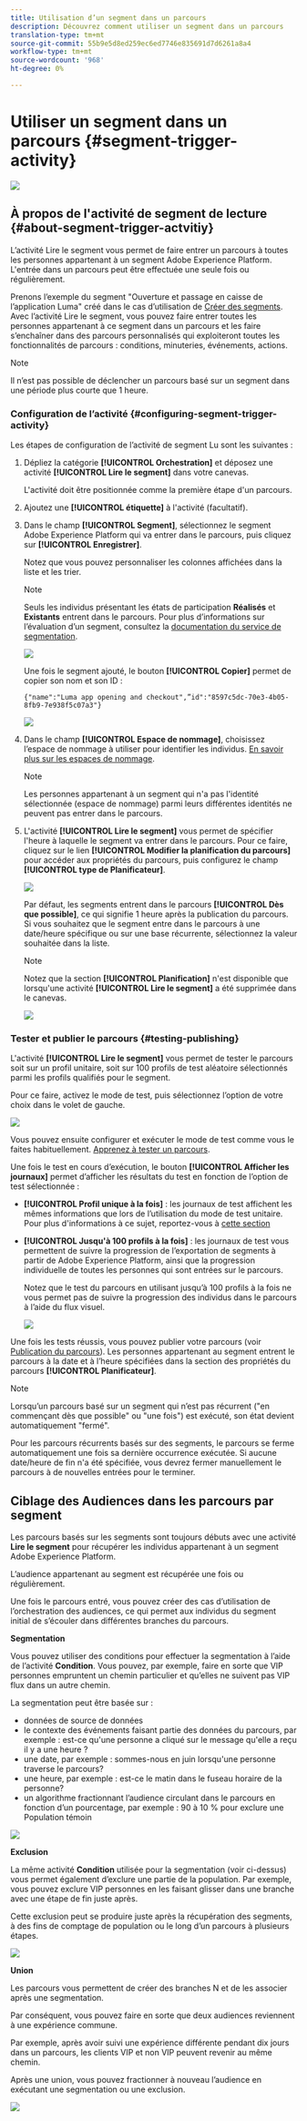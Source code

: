 ```yaml
---
title: Utilisation d’un segment dans un parcours
description: Découvrez comment utiliser un segment dans un parcours
translation-type: tm+mt
source-git-commit: 55b9e5d8ed259ec6ed7746e835691d7d6261a8a4
workflow-type: tm+mt
source-wordcount: '968'
ht-degree: 0%

---
```


# Utiliser un segment dans un parcours {#segment-trigger-activity}

![](../assets/do-not-localize/badge.png)

## À propos de l&#39;activité de segment de lecture {#about-segment-trigger-actvitiy}

L’activité Lire le segment vous permet de faire entrer un parcours à toutes les personnes appartenant à un segment Adobe Experience Platform. L&#39;entrée dans un parcours peut être effectuée une seule fois ou régulièrement.

Prenons l’exemple du segment &quot;Ouverture et passage en caisse de l’application Luma&quot; créé dans le cas d’utilisation de [Créer des segments](../segment/about-segments.md). Avec l’activité Lire le segment, vous pouvez faire entrer toutes les personnes appartenant à ce segment dans un parcours et les faire s’enchaîner dans des parcours personnalisés qui exploiteront toutes les fonctionnalités de parcours : conditions, minuteries, événements, actions.

>[!NOTE]
>
>Il n’est pas possible de déclencher un parcours basé sur un segment dans une période plus courte que 1 heure.

### Configuration de l’activité {#configuring-segment-trigger-activity}

Les étapes de configuration de l’activité de segment Lu sont les suivantes :

1. Dépliez la catégorie **[!UICONTROL Orchestration]** et déposez une activité **[!UICONTROL Lire le segment]** dans votre canevas.

   L&#39;activité doit être positionnée comme la première étape d&#39;un parcours.

1. Ajoutez une **[!UICONTROL étiquette]** à l&#39;activité (facultatif).

1. Dans le champ **[!UICONTROL Segment]**, sélectionnez le segment Adobe Experience Platform qui va entrer dans le parcours, puis cliquez sur **[!UICONTROL Enregistrer]**.

   Notez que vous pouvez personnaliser les colonnes affichées dans la liste et les trier.

   >[!NOTE]
   >
   >Seuls les individus présentant les états de participation **Réalisés** et **Existants** entrent dans le parcours. Pour plus d’informations sur l’évaluation d’un segment, consultez la [documentation du service de segmentation](https://experienceleague.adobe.com/docs/experience-platform/segmentation/tutorials/evaluate-a-segment.html?lang=en#interpret-segment-results).

   ![](../assets/read-segment-selection.png)

   Une fois le segment ajouté, le bouton **[!UICONTROL Copier]** permet de copier son nom et son ID :

   `{"name":"Luma app opening and checkout",”id":"8597c5dc-70e3-4b05-8fb9-7e938f5c07a3"}`

   ![](../assets/read-segment-copy.png)

1. Dans le champ **[!UICONTROL Espace de nommage]**, choisissez l’espace de nommage à utiliser pour identifier les individus. [En savoir plus sur les espaces de nommage](../event/about-creating.md#select-the-namespace).

   >[!NOTE]
   >
   >Les personnes appartenant à un segment qui n&#39;a pas l&#39;identité sélectionnée (espace de nommage) parmi leurs différentes identités ne peuvent pas entrer dans le parcours.

1. L&#39;activité **[!UICONTROL Lire le segment]** vous permet de spécifier l&#39;heure à laquelle le segment va entrer dans le parcours. Pour ce faire, cliquez sur le lien **[!UICONTROL Modifier la planification du parcours]** pour accéder aux propriétés du parcours, puis configurez le champ **[!UICONTROL type de Planificateur]**.

   ![](../assets/read-segment-schedule.png)

   Par défaut, les segments entrent dans le parcours **[!UICONTROL Dès que possible]**, ce qui signifie 1 heure après la publication du parcours. Si vous souhaitez que le segment entre dans le parcours à une date/heure spécifique ou sur une base récurrente, sélectionnez la valeur souhaitée dans la liste.

   >[!NOTE]
   >
   >Notez que la section **[!UICONTROL Planification]** n&#39;est disponible que lorsqu&#39;une activité **[!UICONTROL Lire le segment]** a été supprimée dans le canevas.

   ![](../assets/read-segment-schedule-list.png)

### Tester et publier le parcours {#testing-publishing}

L&#39;activité **[!UICONTROL Lire le segment]** vous permet de tester le parcours soit sur un profil unitaire, soit sur 100 profils de test aléatoire sélectionnés parmi les profils qualifiés pour le segment.

Pour ce faire, activez le mode de test, puis sélectionnez l’option de votre choix dans le volet de gauche.

![](../assets/read-segment-test-mode.png)

Vous pouvez ensuite configurer et exécuter le mode de test comme vous le faites habituellement. [Apprenez à tester un parcours](testing-the-journey.md).

Une fois le test en cours d’exécution, le bouton **[!UICONTROL Afficher les journaux]** permet d’afficher les résultats du test en fonction de l’option de test sélectionnée :

* **[!UICONTROL Profil unique à la fois]** : les journaux de test affichent les mêmes informations que lors de l’utilisation du mode de test unitaire. Pour plus d&#39;informations à ce sujet, reportez-vous à [cette section](testing-the-journey.md#viewing_logs)

* **[!UICONTROL Jusqu&#39;à 100 profils à la fois]** : les journaux de test vous permettent de suivre la progression de l’exportation de segments à partir de Adobe Experience Platform, ainsi que la progression individuelle de toutes les personnes qui sont entrées sur le parcours.

   Notez que le test du parcours en utilisant jusqu’à 100 profils à la fois ne vous permet pas de suivre la progression des individus dans le parcours à l’aide du flux visuel.

   ![](../assets/read-segment-log.png)

Une fois les tests réussis, vous pouvez publier votre parcours (voir [Publication du parcours](publishing-the-journey.md)). Les personnes appartenant au segment entrent le parcours à la date et à l’heure spécifiées dans la section des propriétés du parcours **[!UICONTROL Planificateur]**.

>[!NOTE]
>
>Lorsqu’un parcours basé sur un segment qui n’est pas récurrent (&quot;en commençant dès que possible&quot; ou &quot;une fois&quot;) est exécuté, son état devient automatiquement &quot;fermé&quot;.
>
>Pour les parcours récurrents basés sur des segments, le parcours se ferme automatiquement une fois sa dernière occurrence exécutée. Si aucune date/heure de fin n&#39;a été spécifiée, vous devrez fermer manuellement le parcours à de nouvelles entrées pour le terminer.


## Ciblage des Audiences dans les parcours par segment

Les parcours basés sur les segments sont toujours débuts avec une activité **Lire le segment** pour récupérer les individus appartenant à un segment Adobe Experience Platform.

L’audience appartenant au segment est récupérée une fois ou régulièrement.

Une fois le parcours entré, vous pouvez créer des cas d’utilisation de l’orchestration des audiences, ce qui permet aux individus du segment initial de s’écouler dans différentes branches du parcours.

**Segmentation**

Vous pouvez utiliser des conditions pour effectuer la segmentation à l’aide de l’activité **Condition**. Vous pouvez, par exemple, faire en sorte que VIP personnes empruntent un chemin particulier et qu’elles ne suivent pas VIP flux dans un autre chemin.

La segmentation peut être basée sur :

* données de source de données
* le contexte des événements faisant partie des données du parcours, par exemple : est-ce qu&#39;une personne a cliqué sur le message qu&#39;elle a reçu il y a une heure ?
* une date, par exemple : sommes-nous en juin lorsqu&#39;une personne traverse le parcours?
* une heure, par exemple : est-ce le matin dans le fuseau horaire de la personne?
* un algorithme fractionnant l’audience circulant dans le parcours en fonction d’un pourcentage, par exemple : 90 à 10 % pour exclure une Population témoin

![](../assets/read-segment-audience1.png)

**Exclusion**

La même activité **Condition** utilisée pour la segmentation (voir ci-dessus) vous permet également d’exclure une partie de la population. Par exemple, vous pouvez exclure VIP personnes en les faisant glisser dans une branche avec une étape de fin juste après.

Cette exclusion peut se produire juste après la récupération des segments, à des fins de comptage de population ou le long d’un parcours à plusieurs étapes.

![](../assets/read-segment-audience2.png)

**Union**

Les parcours vous permettent de créer des branches N et de les associer après une segmentation.

Par conséquent, vous pouvez faire en sorte que deux audiences reviennent à une expérience commune.

Par exemple, après avoir suivi une expérience différente pendant dix jours dans un parcours, les clients VIP et non VIP peuvent revenir au même chemin.

Après une union, vous pouvez fractionner à nouveau l’audience en exécutant une segmentation ou une exclusion.

![](../assets/read-segment-audience3.png)
